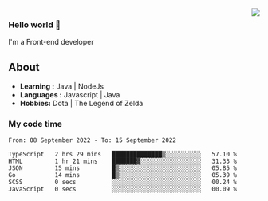 <img align='right' src="https://github-readme-stats.vercel.app/api?username=jumodada&show_icons=true&theme=vue">

### Hello world 👋

I'm a Front-end developer 
    
## About
-  **Learning :** Java | NodeJs
-  **Languages :** Javascript | Java
-  **Hobbies:** Dota | The Legend of Zelda

### My code time

<!--START_SECTION:waka-->

```text
From: 08 September 2022 - To: 15 September 2022

TypeScript   2 hrs 29 mins   ██████████████▒░░░░░░░░░░   57.10 %
HTML         1 hr 21 mins    ███████▓░░░░░░░░░░░░░░░░░   31.33 %
JSON         15 mins         █▒░░░░░░░░░░░░░░░░░░░░░░░   05.85 %
Go           14 mins         █▒░░░░░░░░░░░░░░░░░░░░░░░   05.39 %
SCSS         0 secs          ░░░░░░░░░░░░░░░░░░░░░░░░░   00.24 %
JavaScript   0 secs          ░░░░░░░░░░░░░░░░░░░░░░░░░   00.09 %
```

<!--END_SECTION:waka-->
